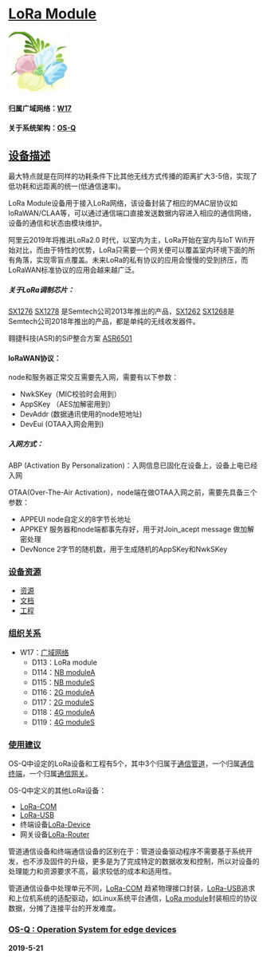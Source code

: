 ﻿# [LoRa Module](https://github.com/OS-Q/D113)

[![sites](OS-Q/OS-Q.png)](http://www.OS-Q.com)

#### 归属广域网络：[W17](https://github.com/OS-Q/W17)

#### 关于系统架构：[OS-Q](https://github.com/OS-Q/OS-Q)

## [设备描述](https://github.com/OS-Q/D113/wiki) 

最大特点就是在同样的功耗条件下比其他无线方式传播的距离扩大3-5倍，实现了低功耗和远距离的统一(低通信速率)。

LoRa Module设备用于接入LoRa网络，该设备封装了相应的MAC层协议如loRaWAN/CLAA等，可以通过通信端口直接发送数据内容进入相应的通信网络，设备的通信和状态由模块维护。

阿里云2019年将推进LoRa2.0 时代，以室内为主，LoRa开始在室内与IoT Wifi开始对比，而由于特性的优势，LoRa只需要一个网关便可以覆盖室内环境下面的所有角落，实现零盲点覆盖。未来LoRa的私有协议的应用会慢慢的受到挤压，而LoRaWAN标准协议的应用会越来越广泛。

##### 关于LoRa调制芯片：

[SX1276](https://www.semtech.com/products/wireless-rf/lora-transceivers/sx1276#download-resources) [SX1278](https://www.semtech.com/products/wireless-rf/lora-transceivers/sx1278#download-resources) 是Semtech公司2013年推出的产品，[SX1262](https://www.semtech.com/products/wireless-rf/lora-transceivers/SX1262#download-resources) [SX1268](https://www.semtech.com/products/wireless-rf/lora-transceivers/SX1268#download-resources)是Semtech公司2018年推出的产品，都是单纯的无线收发器件。

翱捷科技(ASR)的SiP整合方案 [ASR6501](http://www.asrmicro.com/asrweb/products/html/product2_1.html)

#### loRaWAN协议：

node和服务器正常交互需要先入网，需要有以下参数：

* NwkSKey（MIC校验时会用到）
* AppSKey （AES加解密用到）
* DevAddr (数据通讯使用的node短地址)
* DevEui (OTAA入网会用到)

##### 入网方式：

ABP (Activation By Personalization)：入网信息已固化在设备上，设备上电已经入网

OTAA(Over-The-Air Activation)，node端在做OTAA入网之前，需要先具备三个参数：

* APPEUI node自定义的8字节长地址
* APPKEY 服务器和node端都事先存好，用于对Join_acept message 做加解密处理
* DevNonce 2字节的随机数，用于生成随机的AppSKey和NwkSKey

### [设备资源](https://github.com/OS-Q/)

* [资源](src/)
* [文档](docs/)
* [工程](project/)

### [组织关系](https://github.com/OS-Q/113)

* W17：[广域网络](https://github.com/OS-Q/W17)
	* D113：LoRa module
	* D114：[NB moduleA](https://github.com/OS-Q/D114)
	* D115：[NB moduleS](https://github.com/OS-Q/D115)
	* D116：[2G moduleA](https://github.com/OS-Q/D116)
	* D117：[2G moduleS](https://github.com/OS-Q/D117)
	* D118：[4G moduleA](https://github.com/OS-Q/D118)
	* D119：[4G moduleS](https://github.com/OS-Q/D119)

### [使用建议](https://github.com/sochub)

OS-Q中设定的LoRa设备和工程有5个，其中3个归属于[通信管道](https://github.com/OS-Q/M4)，一个归属[通信终端](https://github.com/OS-Q/M5)，一个归属[通信网关](https://github.com/OS-Q/M6)。

OS-Q中定义的其他LoRa设备：

* [LoRa-COM](https://github.com/OS-Q/D101)
* [LoRa-USB](https://github.com/OS-Q/D109)
* 终端设备[LoRa-Device](https://github.com/OS-Q/D148)
* 网关设备[LoRa-Router](https://github.com/OS-Q/D170)

管道通信设备和终端通信设备的区别在于：管道设备驱动程序不需要基于系统开发，也不涉及固件的升级，更多是为了完成特定的数据收发和控制，所以对设备的处理能力和资源要求不高，最求较低的成本和适用性。

管道通信设备中处理单元不同，[LoRa-COM](https://github.com/OS-Q/D101) 趋紧物理接口封装，[LoRa-USB](https://github.com/OS-Q/D109)追求和上位机系统的适配驱动，如Linux系统平台通信，[LoRa module](https://github.com/OS-Q/D113)封装相应的协议数据，分摊了连接平台的开发难度。


### [OS-Q : Operation System for edge devices](http://www.OS-Q.com/Edge/D113)
####  2019-5-21

